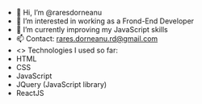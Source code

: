 - 👋 Hi, I’m @raresdorneanu
- 👀 I’m interested in working as a Frond-End Developer
- 🌱 I’m currently improving my JavaScript skills
- 📫 Contact: rares.dorneanu.rd@gmail.com
- <> Technologies I used so far:
- HTML
- CSS
- JavaScript
- JQuery (JavaScript library)
- ReactJS
<!---
raresdorneanu/raresdorneanu is a ✨ special ✨ repository because its `README.md` (this file) appears on your GitHub profile.
You can click the Preview link to take a look at your changes.
--->
